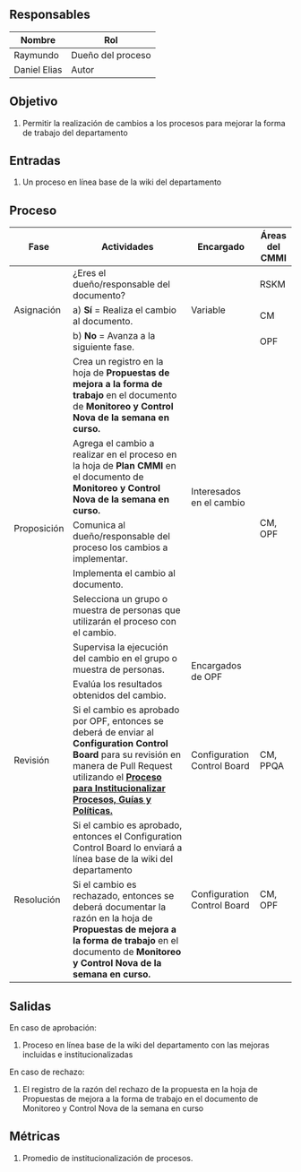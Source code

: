 ## Responsables
Nombre     | Rol
-----------|------------------
Raymundo   | Dueño del proceso
Daniel Elias  | Autor

## Objetivo
1. Permitir la realización de cambios a los procesos para mejorar la forma de trabajo del departamento

## Entradas
1. Un proceso en línea base de la wiki del departamento

## Proceso
<table>
  <thead>
    <tr>
      <th>Fase</th>
      <th>Actividades</th>
      <th>Encargado</th>
      <th>Áreas del CMMI</th>
    </tr>
  </thead>
  <tbody>
    <tr>
      <td rowspan="3">Asignación</td>
      <td>¿Eres el dueño/responsable del documento?</td>
      <td rowspan="3">Variable</td>
      <td>RSKM</td>
    </tr>
    <tr>
      <td>a) <strong>Sí</strong> = Realiza el cambio al documento.</td>
      <td>CM</td>
    </tr>
    <tr>
      <td>b) <strong>No</strong> = Avanza a la siguiente fase.</td>
      <td>OPF</td>
    </tr>
    <tr>
      <td rowspan="7">Proposición</td>
      <td>Crea un registro en la hoja de <strong>Propuestas de mejora a la forma de trabajo</strong> en el documento de <strong> Monitoreo y Control Nova   de la semana en curso.</strong> </td>
      <td rowspan="5">Interesados en el cambio</td>
      <td rowspan="7">CM, OPF</td>
    </tr>
     <tr>
      <td> Agrega el cambio a realizar en el proceso en la hoja de <strong> Plan CMMI </strong> en el documento de <strong> Monitoreo y Control Nova   de la semana en curso.</strong></td>
    </tr>
    <tr>
      <td>Comunica al dueño/responsable del proceso los cambios a implementar.</td>
    </tr>
    <tr>
      <td>Implementa el cambio al documento.</td>
    </tr>
    <tr>
      <td>Selecciona un grupo o muestra de personas que utilizarán el proceso con el cambio.</td>
    </tr>
    <tr>
      <td>Supervisa la ejecución del cambio en el grupo o muestra de personas.</td>
      <td rowspan="2">Encargados de OPF</td>
    </tr>
    <tr>
      <td>Evalúa los resultados obtenidos del cambio.</td>
    </tr>
    <tr>
      <td rowspan="1">Revisión</td>
      <td>Si el cambio es aprobado por OPF, entonces se deberá de enviar al <strong> Configuration Control Board </strong> para su revisión en manera de Pull Request utilizando el <strong><a href="https://github.com/novaDepto/Nova/wiki/Proceso-para-institucionalizar-procesos-gu%C3%ADas-y-pol%C3%ADticas">Proceso para Institucionalizar Procesos, Guías y Políticas.</a></strong> </td>
      <td rowspan="1">Configuration Control Board</td>
      <td rowspan="1">CM, PPQA</td>
    </tr>
    <tr>
      <td rowspan="2">Resolución</td>
      <td> Si el cambio es aprobado, entonces el Configuration Control Board lo enviará a línea base de la wiki del departamento </td>
      <td rowspan="2">Configuration Control Board</td>
      <td rowspan="2">CM, OPF</td>
    </tr>
    <tr>
      <td> Si el cambio es rechazado, entonces se deberá documentar la razón en la hoja de <strong>Propuestas de mejora a la forma de trabajo</strong> en el documento de <strong> Monitoreo y Control Nova   de la semana en curso.</strong> </td>
    </tr>
  </tbody>
</table>

## Salidas
En caso de aprobación:
1. Proceso en línea base de la wiki del departamento con las mejoras incluidas e institucionalizadas 

En caso de rechazo:
1. El registro de la razón del rechazo de la propuesta en la hoja de Propuestas de mejora a la forma de trabajo en el documento de Monitoreo y Control Nova de la semana en curso

## Métricas
1. Promedio de institucionalización de procesos.